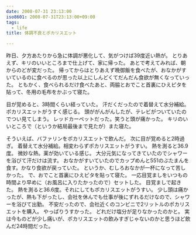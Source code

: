 ```yaml
---
date: 2008-07-31 23:13:00
iso8601: 2008-07-31T23:13:00+09:00
tags:
  - life
title: 体調不良とポカリスエット

---
```


昨日、夕方あたりから急に体調が悪化して、気がつけば39度近い熱が。
とりあえず、キリのいいところまで仕上げて、家に帰った。
あとで考えてみれば、朝からのどが変だった。
帰ってからはとりあえず晩御飯を食べたが、おなかがすいているのに食べるのが思った以上にしんどくてだんだん食欲が無くなっていった。
ともかく、食べられるだけ食べたあと、両脇とおでこと首裏にひえピタを貼って、冬用の毛布をかぶって寝た。


目が覚めると、3時間くらい経っていた。
汗だくだったので着替えて水分補給。
ポカリスエットがうすく感じる。
頭ががんがんしたが、テレビがついていたのでつい見てしまう。
レッドカーペットだった。笑うと頭が痛かった。
キリのいいところで（というか結局最後まで見たが）また寝た。

そういえば、バファリンをポカリスエットで飲んだ。
次に目が覚めると2時過ぎ。
着替えて水分補給。相変わらずポカリスエットがうすい。
熱を測ると36.9度。
微妙な熱。薬が効いている感じ。
大分元気になってきていたのでシャワーを浴びて汗だけは流す。
おなかがすいていたのでカップめんと551のぶたまんを食す。かなり食欲が戻っていた。
というか、むしろおなかが一杯になって苦しかった。
で、おでこと首裏にひえピタを貼って寝た。
一応目覚ましをいつもの時間より早めに（お風呂に入りたかったので）セットした。
目覚ましで起きた。
熱を測ると36.6度。それにしてもポカリスエットがうすい。
少し頭は痛かったが、熱も下がったし、会社を休んでも仕事が後にずれるだけなので、シャワーを浴びて出勤。
不安だったので、会社近くのコンビニで2リットルのポカリスエットを購入。
やっぱりうすかった。
どれだけ塩分が足りなかったのかと。
実は今ものどが少し痛いが、ポカリスエットの飲みすぎじゃないのかと思うほど飲んだ24時間だった。
